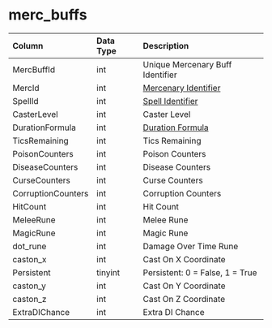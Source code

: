 # merc\_buffs

| Column | Data Type | Description |
| :--- | :--- | :--- |
| MercBuffId | int | Unique Mercenary Buff Identifier |
| MercId | int | [Mercenary Identifier](mercs.md) |
| SpellId | int | [Spell Identifier](../../../schema/categories/spells/spells_new.md) |
| CasterLevel | int | Caster Level |
| DurationFormula | int | [Duration Formula](../../../../categories/spells/buff-duration-formulas) |
| TicsRemaining | int | Tics Remaining |
| PoisonCounters | int | Poison Counters |
| DiseaseCounters | int | Disease Counters |
| CurseCounters | int | Curse Counters |
| CorruptionCounters | int | Corruption Counters |
| HitCount | int | Hit Count |
| MeleeRune | int | Melee Rune |
| MagicRune | int | Magic Rune |
| dot\_rune | int | Damage Over Time Rune |
| caston\_x | int | Cast On X Coordinate |
| Persistent | tinyint | Persistent: 0 = False, 1 = True |
| caston\_y | int | Cast On Y Coordinate |
| caston\_z | int | Cast On Z Coordinate |
| ExtraDIChance | int | Extra DI Chance |

